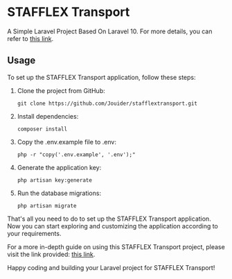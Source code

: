 <h1>STAFFLEX Transport</h1>
<p>A Simple Laravel Project Based On Laravel 10. For more details, you can refer to <a href="http://laravelacademy.org/post/5075.html">this link</a>.</p>

<h2>Usage</h2>
<p>To set up the STAFFLEX Transport application, follow these steps:</p>

<ol>
  <li>Clone the project from GitHub:</li>
  <pre><code>git clone https://github.com/Jouider/stafflextransport.git</code></pre>

  <li>Install dependencies:</li>
  <pre><code>composer install</code></pre>

  <li>Copy the .env.example file to .env:</li>
  <pre><code>php -r "copy('.env.example', '.env');"</code></pre>

  <li>Generate the application key:</li>
  <pre><code>php artisan key:generate</code></pre>

  <li>Run the database migrations:</li>
  <pre><code>php artisan migrate</code></pre>
</ol>

<p>That's all you need to do to set up the STAFFLEX Transport application. Now you can start exploring and customizing the application according to your requirements.</p>

<p> For a more in-depth guide on using this STAFFLEX Transport project, please visit the link provided: <a href="http://laravelacademy.org/post/5075.html">this link</a>.</p>

<p>Happy coding and building your Laravel project for STAFFLEX Transport!</p>
